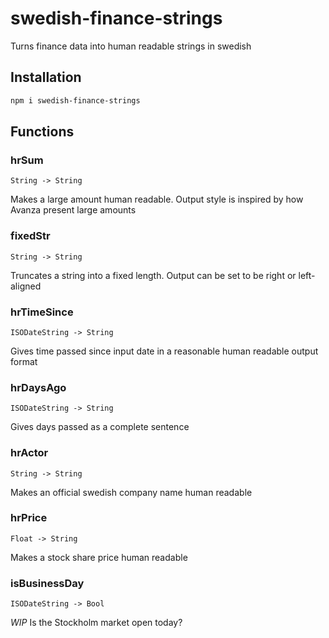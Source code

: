 # swedish-finance-strings
Turns finance data into human readable strings in swedish

## Installation
```bash
npm i swedish-finance-strings
```

## Functions

### hrSum
`String -> String`

Makes a large amount human readable. Output style is inspired by how Avanza present large amounts

### fixedStr
`String -> String`

Truncates a string into a fixed length. Output can be set to be right or left-aligned

### hrTimeSince
`ISODateString -> String`

Gives time passed since input date in a reasonable human readable output format

### hrDaysAgo
`ISODateString -> String`

Gives days passed as a complete sentence

### hrActor
`String -> String`

Makes an official swedish company name human readable

### hrPrice
`Float -> String`

Makes a stock share price human readable

### isBusinessDay
`ISODateString -> Bool`

*WIP* Is the Stockholm market open today?
